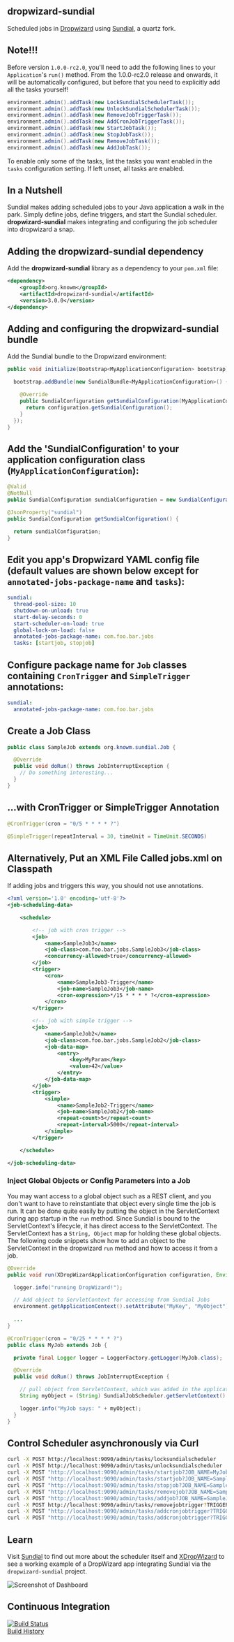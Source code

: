 ## dropwizard-sundial

Scheduled jobs in [Dropwizard](https://github.com/dropwizard/dropwizard) using [Sundial](https://github.com/knowm/Sundial), a quartz fork.

## Note!!!

Before version `1.0.0-rc2.0`, you'll need to add the following lines to your `Application`'s `run()` method. From the 1.0.0-rc2.0 release and onwards, it will be automatically configured, but before that you need to explicitly add all the tasks yourself! 

```java
environment.admin().addTask(new LockSundialSchedulerTask());
environment.admin().addTask(new UnlockSundialSchedulerTask());
environment.admin().addTask(new RemoveJobTriggerTask());
environment.admin().addTask(new AddCronJobTriggerTask());
environment.admin().addTask(new StartJobTask());
environment.admin().addTask(new StopJobTask());
environment.admin().addTask(new RemoveJobTask());
environment.admin().addTask(new AddJobTask());
```

To enable only some of the tasks, list the tasks you want enabled in the
`tasks` configuration setting. If left unset, all tasks are enabled.

## In a Nutshell

Sundial makes adding scheduled jobs to your Java application a walk in the park. Simply define jobs, define triggers, and start the Sundial scheduler. **dropwizard-sundial** makes integrating and configuring the job scheduler into dropwizard a snap.

## Adding the dropwizard-sundial dependency

Add the **dropwizard-sundial** library as a dependency to your `pom.xml` file:

```xml
<dependency>
    <groupId>org.knowm</groupId>
    <artifactId>dropwizard-sundial</artifactId>
    <version>3.0.0</version>
</dependency>
```

## Adding and configuring the **dropwizard-sundial** bundle

Add the Sundial bundle to the Dropwizard environment:

```java
public void initialize(Bootstrap<MyApplicationConfiguration> bootstrap) {

  bootstrap.addBundle(new SundialBundle<MyApplicationConfiguration>() {

    @Override
    public SundialConfiguration getSundialConfiguration(MyApplicationConfiguration configuration) {
      return configuration.getSundialConfiguration();
    }
  });
}
```

## Add the 'SundialConfiguration' to your application configuration class (`MyApplicationConfiguration`):
```java
@Valid
@NotNull
public SundialConfiguration sundialConfiguration = new SundialConfiguration();

@JsonProperty("sundial")
public SundialConfiguration getSundialConfiguration() {

  return sundialConfiguration;
}
```

## Edit you app's Dropwizard YAML config file (default values are shown below except for `annotated-jobs-package-name` and `tasks`):
```yml
sundial:
  thread-pool-size: 10
  shutdown-on-unload: true
  start-delay-seconds: 0
  start-scheduler-on-load: true
  global-lock-on-load: false
  annotated-jobs-package-name: com.foo.bar.jobs
  tasks: [startjob, stopjob]
```

## Configure package name for `Job` classes containing `CronTrigger` and `SimpleTrigger` annotations:
```yml
sundial:
  annotated-jobs-package-name: com.foo.bar.jobs
```
## Create a Job Class

```java
public class SampleJob extends org.knowm.sundial.Job {

  @Override
  public void doRun() throws JobInterruptException {
    // Do something interesting...
  }
}
```
##  ...with CronTrigger or SimpleTrigger Annotation
```java
@CronTrigger(cron = "0/5 * * * * ?")
```
```java
@SimpleTrigger(repeatInterval = 30, timeUnit = TimeUnit.SECONDS)
```
## Alternatively, Put an XML File Called jobs.xml on Classpath

If adding jobs and triggers this way, you should not use annotations.

```xml
<?xml version='1.0' encoding='utf-8'?>
<job-scheduling-data>

	<schedule>

		<!-- job with cron trigger -->
		<job>
			<name>SampleJob3</name>
			<job-class>com.foo.bar.jobs.SampleJob3</job-class>
			<concurrency-allowed>true</concurrency-allowed>
		</job>
		<trigger>
			<cron>
				<name>SampleJob3-Trigger</name>
				<job-name>SampleJob3</job-name>
				<cron-expression>*/15 * * * * ?</cron-expression>
			</cron>
		</trigger>

		<!-- job with simple trigger -->
		<job>
			<name>SampleJob2</name>
			<job-class>com.foo.bar.jobs.SampleJob2</job-class>
			<job-data-map>
				<entry>
					<key>MyParam</key>
					<value>42</value>
				</entry>
			</job-data-map>
		</job>
		<trigger>
			<simple>
				<name>SampleJob2-Trigger</name>
				<job-name>SampleJob2</job-name>
				<repeat-count>5</repeat-count>
				<repeat-interval>5000</repeat-interval>
			</simple>
		</trigger>

	</schedule>

</job-scheduling-data>
```

### Inject Global Objects or Config Parameters into a Job

You may want access to a global object such as a REST client, and you don't want to have to reinstantiate that object every single time the job is run. It can be done quite easily by 
putting the object in the ServletContext during app startup in the `run` method. Since Sundial is bound to the ServletContext's lifecycle, it has direct access to the ServletContext. 
The ServletContext has a `String, Object` map for holding these global objects. The following code snippets show how to add an object to the ServletContext in the dropwizard `run` method and how 
to access it from a job.

```java
@Override
public void run(XDropWizardApplicationConfiguration configuration, Environment environment) throws Exception {

  logger.info("running DropWizard!");

  // Add object to ServletContext for accessing from Sundial Jobs
  environment.getApplicationContext().setAttribute("MyKey", "MyObject");
    
  ...
}
```

```java
@CronTrigger(cron = "0/25 * * * * ?")
public class MyJob extends Job {

  private final Logger logger = LoggerFactory.getLogger(MyJob.class);

  @Override
  public void doRun() throws JobInterruptException {

    // pull object from ServletContext, which was added in the application's run method
    String myObject = (String) SundialJobScheduler.getServletContext().getAttribute("MyKey");

    logger.info("MyJob says: " + myObject);
  }
}
```

## Control Scheduler asynchronously via Curl

```bash
curl -X POST http://localhost:9090/admin/tasks/locksundialscheduler
curl -X POST http://localhost:9090/admin/tasks/unlocksundialscheduler
curl -X POST "http://localhost:9090/admin/tasks/startjob?JOB_NAME=MyJob"
curl -X POST "http://localhost:9090/admin/tasks/startjob?JOB_NAME=SampleJob3&MyParam=9999"
curl -X POST "http://localhost:9090/admin/tasks/stopjob?JOB_NAME=SampleJob3"
curl -X POST "http://localhost:9090/admin/tasks/removejob?JOB_NAME=SampleJob3"
curl -X POST "http://localhost:9090/admin/tasks/addjob?JOB_NAME=SampleJob3&JOB_CLASS=org.knowm.xdropwizard.jobs.SampleJob3&MyParam=888"
curl -X POST http://localhost:9090/admin/tasks/removejobtrigger?TRIGGER_NAME=SampleJob3-Trigger
curl -X POST "http://localhost:9090/admin/tasks/addcronjobtrigger?TRIGGER_NAME=SampleJob3-Trigger&JOB_NAME=SampleJob3&CRON_EXPRESSION=0/45%20*%20*%20*%20*%20?"
curl -X POST "http://localhost:9090/admin/tasks/addcronjobtrigger?TRIGGER_NAME=SampleJob3-Trigger&JOB_NAME=SampleJob3" --data-urlencode "CRON_EXPRESSION=0/45 * * * * ?"
```

## Learn

Visit [Sundial](https://github.com/timmolter/Sundial) to find out more about the scheduler itself and [XDropWizard](https://github.com/timmolter/XDropWizard) to see a working example of a DropWizard app integrating Sundial via the `dropwizard-sundial` project.

![Screenshot of Dashboard](https://raw.githubusercontent.com/timmolter/XDropWizard/master/etc/xdropwizard.png)


## Continuous Integration
[![Build Status](https://travis-ci.org/knowm/dropwizard-sundial.png?branch=master)](https://travis-ci.org/timmolter/dropwizard-sundial.png)  
[Build History](https://travis-ci.org/knowm/dropwizard-sundial/builds)  
